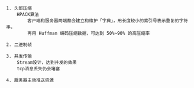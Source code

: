###
    1. 头部压缩
        HPACK算法 
            客户端和服务器两端都会建立和维护「字典」，用长度较小的索引号表示重复的字符串，
            再用 Huffman 编码压缩数据，可达到 50%~90% 的高压缩率

    2. 二进制帧

    3. 并发传输
        Stream设计，达到并发的效果
        tcp消息丢失仍会堵塞

    4. 服务器主动推送资源